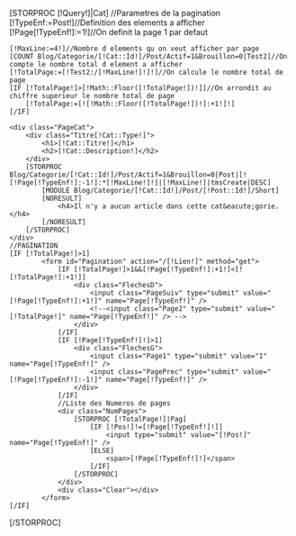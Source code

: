 [STORPROC [!Query!]|Cat]
	//Parametres de la pagination
	[!TypeEnf:=Post!]//Definition des elements a afficher
	[!Page[!TypeEnf!]:=1!]//On definit la page 1 par defaut

	[!MaxLine:=4!]//Nombre d elements qu on veut afficher par page
	[COUNT Blog/Categorie/[!Cat::Id!]/Post/Actif=1&Brouillon=0|Test2]//On compte le nombre total d element a afficher
	[!TotalPage:=[!Test2:/[!MaxLine!]!]!]//On calcule le nombre total de page
	[IF [!TotalPage!]>[!Math::Floor([!TotalPage!])!]]//On arrondit au chiffre superieur le nombre total de page
		[!TotalPage:=[![!Math::Floor([!TotalPage!])!]:+1!]!]
	[/IF]
	
	<div class="PageCat">
		<div class="Titre[!Cat::Type!]">
			<h1>[!Cat::Titre!]</h1>
			<h2>[!Cat::Description!]</h2>
		</div>
		[STORPROC Blog/Categorie/[!Cat::Id!]/Post/Actif=1&Brouillon=0|Post|[![!Page[!TypeEnf!]:-1!]:*[!MaxLine!]!]|[!MaxLine!]|tmsCreate|DESC]
			[MODULE Blog/Categorie/[!Cat::Id!]/Post/[!Post::Id!]/Short]
			[NORESULT]
				<h4>Il n'y a aucun article dans cette cat&eacute;gorie.</h4>
			[/NORESULT]
		[/STORPROC]
	</div>
	//PAGINATION
	[IF [!TotalPage!]>1]
			<form id="Pagination" action="/[!Lien!]" method="get">
				[IF [!TotalPage!]>1&&[!Page[!TypeEnf!]:+1!]<[![!TotalPage!]:+1!]]
					<div class="FlechesD">
						<input class="PageSuiv" type="submit" value="[!Page[!TypeEnf!]:+1!]" name="Page[!TypeEnf!]" /> 
						<!--<input class="Page2" type="submit" value="[!TotalPage!]" name="Page[!TypeEnf!]" /> -->
					</div>		
				[/IF]
				[IF [!Page[!TypeEnf!]!]>1]
					<div class="FlechesG">
						<input class="Page1" type="submit" value="1" name="Page[!TypeEnf!]" />
						<input class="PagePrec" type="submit" value="[!Page[!TypeEnf!]:-1!]" name="Page[!TypeEnf!]" />
					</div>
				[/IF]
				//Liste des Numeros de pages
				<div class="NumPages">
					[STORPROC [!TotalPage!]|Pag]
						[IF [!Pos!]!=[!Page[!TypeEnf!]!]]
							<input type="submit" value="[!Pos!]" name="Page[!TypeEnf!]" /> 
						[ELSE]
							<span>[!Page[!TypeEnf!]!]</span>
						[/IF]
					[/STORPROC]
				</div>
				<div class="Clear"></div>
			</form>
	[/IF]
[/STORPROC]